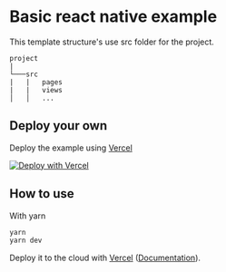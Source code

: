 # Basic react native example

This template structure's use src folder for the project.

```
project
|
└───src
|   |   pages
|   |   views
│   │   ...
```

## Deploy your own

Deploy the example using [Vercel](https://vercel.com?utm_source=github&utm_medium=readme&utm_campaign=next-example)

[![Deploy with Vercel](https://vercel.com/button)](https://vercel.com/new/git/external?repository-url=https://github.com/Clement-Muth/react-native-template)

## How to use

With yarn

```bash
yarn
yarn dev
```

Deploy it to the cloud with [Vercel](https://vercel.com/new?utm_source=github&utm_medium=readme&utm_campaign=next-example) ([Documentation](https://nextjs.org/docs/deployment)).
